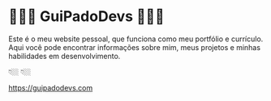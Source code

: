 # 👨🏻‍💻 GuiPadoDevs 👨🏻‍💻

Este é o meu website pessoal, que funciona como meu portfólio e currículo. Aqui você pode encontrar informações sobre mim, meus projetos e minhas habilidades em desenvolvimento.

👇🏼 👇🏼

https://guipadodevs.com
